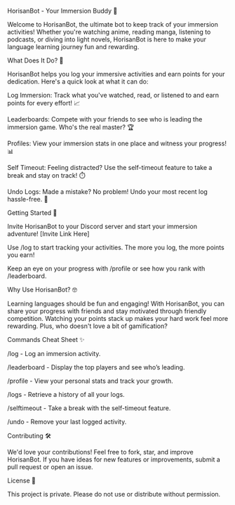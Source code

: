 HorisanBot - Your Immersion Buddy 🌊

Welcome to HorisanBot, the ultimate bot to keep track of your immersion activities! Whether you're watching anime, reading manga, listening to podcasts, or diving into light novels, HorisanBot is here to make your language learning journey fun and rewarding.

What Does It Do? 🤔

HorisanBot helps you log your immersive activities and earn points for your dedication. Here's a quick look at what it can do:

Log Immersion: Track what you've watched, read, or listened to and earn points for every effort! 📈

Leaderboards: Compete with your friends to see who is leading the immersion game. Who's the real master? 🏆

Profiles: View your immersion stats in one place and witness your progress! 📊

Self Timeout: Feeling distracted? Use the self-timeout feature to take a break and stay on track! ⏱️

Undo Logs: Made a mistake? No problem! Undo your most recent log hassle-free. 🔄

Getting Started 🚀

Invite HorisanBot to your Discord server and start your immersion adventure! [Invite Link Here]

Use /log to start tracking your activities. The more you log, the more points you earn!

Keep an eye on your progress with /profile or see how you rank with /leaderboard.

Why Use HorisanBot? 🤓

Learning languages should be fun and engaging! With HorisanBot, you can share your progress with friends and stay motivated through friendly competition. Watching your points stack up makes your hard work feel more rewarding. Plus, who doesn't love a bit of gamification?

Commands Cheat Sheet ✨

/log - Log an immersion activity.

/leaderboard - Display the top players and see who’s leading.

/profile - View your personal stats and track your growth.

/logs - Retrieve a history of all your logs.

/selftimeout - Take a break with the self-timeout feature.

/undo - Remove your last logged activity.

Contributing 🛠️

We'd love your contributions! Feel free to fork, star, and improve HorisanBot. If you have ideas for new features or improvements, submit a pull request or open an issue.

License 📜

This project is private. Please do not use or distribute without permission.
